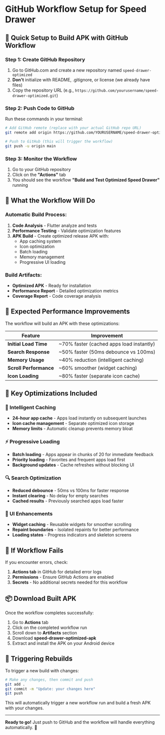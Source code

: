# GitHub Workflow Setup for Speed Drawer

## 🚀 Quick Setup to Build APK with GitHub Workflow

### Step 1: Create GitHub Repository
1. Go to GitHub.com and create a new repository named `speed-drawer-optimized`
2. **Don't** initialize with README, .gitignore, or license (we already have files)
3. Copy the repository URL (e.g., `https://github.com/yourusername/speed-drawer-optimized.git`)

### Step 2: Push Code to GitHub
Run these commands in your terminal:

```bash
# Add GitHub remote (replace with your actual GitHub repo URL)
git remote add origin https://github.com/YOURUSERNAME/speed-drawer-optimized.git

# Push to GitHub (this will trigger the workflow)
git push -u origin main
```

### Step 3: Monitor the Workflow
1. Go to your GitHub repository
2. Click on the **"Actions"** tab
3. You should see the workflow **"Build and Test Optimized Speed Drawer"** running

## 🔧 What the Workflow Will Do

### Automatic Build Process:
1. **Code Analysis** - Flutter analyze and tests
2. **Performance Testing** - Validate optimization features
3. **APK Build** - Create optimized release APK with:
   - App caching system
   - Icon optimization
   - Batch loading
   - Memory management
   - Progressive UI loading

### Build Artifacts:
- **Optimized APK** - Ready for installation
- **Performance Report** - Detailed optimization metrics
- **Coverage Report** - Code coverage analysis

## 📱 Expected Performance Improvements

The workflow will build an APK with these optimizations:

| Feature | Improvement |
|---------|-------------|
| **Initial Load Time** | ~70% faster (cached apps load instantly) |
| **Search Response** | ~50% faster (50ms debounce vs 100ms) |
| **Memory Usage** | ~40% reduction (intelligent caching) |
| **Scroll Performance** | ~60% smoother (widget caching) |
| **Icon Loading** | ~80% faster (separate icon cache) |

## 🎯 Key Optimizations Included

### 🧠 Intelligent Caching
- **24-hour app cache** - Apps load instantly on subsequent launches
- **Icon cache management** - Separate optimized icon storage
- **Memory limits** - Automatic cleanup prevents memory bloat

### ⚡ Progressive Loading
- **Batch loading** - Apps appear in chunks of 20 for immediate feedback
- **Priority loading** - Favorites and frequent apps load first
- **Background updates** - Cache refreshes without blocking UI

### 🔍 Search Optimization
- **Reduced debounce** - 50ms vs 100ms for faster response
- **Instant clearing** - No delay for empty searches
- **Cached results** - Previously searched apps load faster

### 📱 UI Enhancements
- **Widget caching** - Reusable widgets for smoother scrolling
- **Repaint boundaries** - Isolated repaints for better performance
- **Loading states** - Progress indicators and skeleton screens

## 🐛 If Workflow Fails

If you encounter errors, check:

1. **Actions tab** in GitHub for detailed error logs
2. **Permissions** - Ensure GitHub Actions are enabled
3. **Secrets** - No additional secrets needed for this workflow

## 📦 Download Built APK

Once the workflow completes successfully:

1. Go to **Actions** tab
2. Click on the completed workflow run
3. Scroll down to **Artifacts** section
4. Download **speed-drawer-optimized-apk**
5. Extract and install the APK on your Android device

## 🔄 Triggering Rebuilds

To trigger a new build with changes:
```bash
# Make any changes, then commit and push
git add .
git commit -m "Update: your changes here"
git push
```

This will automatically trigger a new workflow run and build a fresh APK with your changes.

---

**Ready to go!** Just push to GitHub and the workflow will handle everything automatically. 🚀 